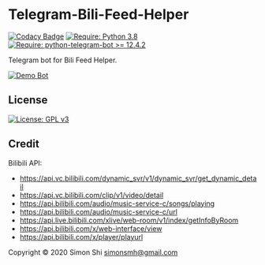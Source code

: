 # Telegram-Bili-Feed-Helper
[![Codacy Badge](https://api.codacy.com/project/badge/Grade/ee65189aead04bfda4aa6ac79f798628)](https://www.codacy.com/manual/simonsmh/telegram-bili-feed-helper?utm_source=github.com&amp;utm_medium=referral&amp;utm_content=simonsmh/telegram-bili-feed-helper&amp;utm_campaign=Badge_Grade)
[![Require: Python 3.8](https://img.shields.io/badge/Python-3.8-blue)](https://www.python.org/)
[![Require: python-telegram-bot >= 12.4.2](https://img.shields.io/badge/python--telegram--bot-%3E%3D%2012.4.2-blue)](https://github.com/python-telegram-bot/python-telegram-bot)

Telegram bot for Bili Feed Helper.

[![Demo Bot](https://img.shields.io/badge/Demo-Bot-green)](https://t.me/bilifeedbot)

## License

[![License: GPL v3](https://img.shields.io/badge/License-GPL%20v3-blue)](https://www.gnu.org/licenses/gpl-3.0)

## Credit

Bilibili API: 
- https://api.vc.bilibili.com/dynamic_svr/v1/dynamic_svr/get_dynamic_detail
- https://api.vc.bilibili.com/clip/v1/video/detail
- https://api.bilibili.com/audio/music-service-c/songs/playing
- https://api.bilibili.com/audio/music-service-c/url
- https://api.live.bilibili.com/xlive/web-room/v1/index/getInfoByRoom
- https://api.bilibili.com/x/web-interface/view
- https://api.bilibili.com/x/player/playurl

Copyright © 2020 Simon Shi <simonsmh@gmail.com>
